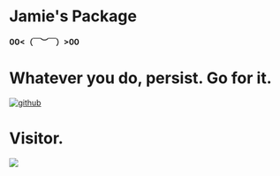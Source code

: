 # Jamie's  Package
**00<（￣︶￣）>00**
# Whatever you do, persist. Go for it.
 [![github](https://img.shields.io/badge/github-Jamie-brightgreen.svg)](https://github.com/PotatoXi)
# Visitor.
![](https://github.com/ZJUEarthData/geochemistrypy/urlstat?mode=github&repo=talkgo/night)
